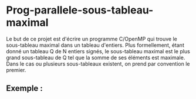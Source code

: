 # Prog-parallele-sous-tableau-maximal
Le but de ce projet est d'écrire un programme C/OpenMP qui trouve le sous-tableau maximal dans un tableau d'entiers. 
Plus formellement, étant donné un tableau Q de N entiers signés, le sous-tableau maximal est le plus grand sous-tableau de Q tel que la somme de ses éléments est maximale. Dans le cas ou plusieurs sous-tableaux existent, on prend par convention le premier.

## Exemple :
